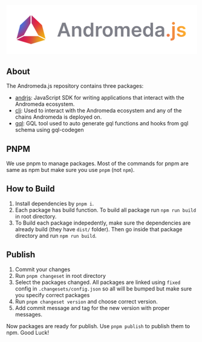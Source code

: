 <p>&nbsp;</p>
<p align="center">
<img src="https://github.com/andromedaprotocol/andromeda.js/blob/development/image/andromeda-js-logo.png" width=800>
</p>

## About

The Andromeda.js repository contains three packages: 

- [andrjs](https://github.com/andromedaprotocol/andromeda.js/tree/development/packages/andrjs): JavaScript SDK for writing applications that interact with the Andromeda ecosystem.
- [cli](https://github.com/andromedaprotocol/andromeda.js/tree/development/packages/cli): Used to interact with the Andromeda ecosystem and any of the chains Andromeda is deployed on.
- [gql](https://github.com/andromedaprotocol/andromeda.js/tree/development/packages/gql): GQL tool used to auto generate gql functions and hooks from gql schema using gql-codegen

## PNPM

We use pnpm to manage packages. Most of the commands for pnpm are same as npm but make sure you use `pnpm` (not `npm`).

## How to Build
 
 1. Install dependencies by `pnpm i`.
 2. Each package has build function. To build all package run `npm run build` in root directory.
 3. To Build each package indepedently, make sure the dependencies are already build (they have `dist/` folder). Then go inside that package directory and run `npm run build`.

 ## Publish

 1. Commit your changes
 2. Run `pnpm changeset` in root directory
 3. Select the packages changed. All packages are linked using `fixed` config in `.changesets/config.json` so all will be bumped but make sure you specify correct packages
 4. Run `pnpm changeset version` and choose correct version.
 5. Add commit message and tag for the new version with proper messages.

Now packages are ready for publish. Use `pnpm publish` to publish them to npm. Good Luck!


